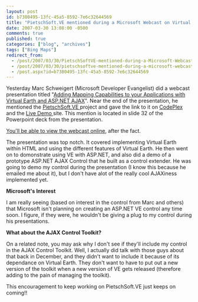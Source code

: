 ```yaml
---
layout: post
id: b7380495-13fc-45a5-8592-7e6c32644569
title: "PietschSoft.VE mentioned during a Microsoft Webcast on Virtual Earth yesterday"
date: 2007-03-30 13:08:00 -0500
comments: true
published: true
categories: ["blog", "archives"]
tags: ["Bing Maps"]
redirect_from: 
  - /post/2007/03/30/PietschSoftVE-mentioned-during-a-Microsoft-Webcast-on-Virtual-Earth-yesterday
  - /post/2007/03/30/pietschsoftve-mentioned-during-a-microsoft-webcast-on-virtual-earth-yesterday
  - /post.aspx?id=b7380495-13fc-45a5-8592-7e6c32644569
---
```

<!-- more -->
<p>
Yesterday Marc Schweigert (Microsoft Developer Evangelist) did a webcast presentation titled &quot;<a href="http://blogs.msdn.com/publicsector/archive/2007/03/30/webcast-follow-up-adding-mapping-capabilities-to-your-applications-with-virtual-earth-asp-net-ajax-march.aspx">Adding Mapping Capabilities to your Applications with Virtual Earth and ASP.NET AJAX</a>&quot;. Near the end of the presentation, he mentioned the <a href="http://codeplex.com/PietschSoftVE3">PietschSoft.VE </a>project and gave the link to it on <a href="http://codeplex.com/PietschSoftVE3">CodePlex</a> and the <a href="/product/ve">Live Demo </a>site. This mention is located in slide 32 of the Powerpoint deck from the presentation.
</p>
<p>
<a href="https://msevents.microsoft.com/CUI/WebCastEventDetails.aspx?culture=en-US&amp;EventID=1032331003&amp;CountryCode=US">You&#39;ll be able to view the webcast&nbsp;online</a>, after the fact.
</p>
<p>
The presentation was top notch. It covered implementing Virtual Earth within HTML and using the different features of Virtual Earth. He then went on to domonstrate using VE with ASP.NET, and also did a demo of a prototype ASP.NET AJAX Control that he built as a control extender. He was going to demo my control during the presentation (I know this because he emailed me about it), but I don&#39;t have alot of the really cool AJAXiness implemented yet.
</p>
<p>
<strong>Microsoft&#39;s Interest</strong>
</p>
<p>
I am really seeing (based on interest in the control from Marc and others) that Microsoft isn&#39;t planning on creating an ASP.NET VE control any time soon. I figure, if they were, he wouldn&#39;t be giving a plug to my control during his presentations.
</p>
<p>
<strong>What about the AJAX Control Toolkit?</strong>
</p>
<p>
On a related note, you may ask why I don&#39;t see if they&#39;ll include my control in the AJAX Control Toolkit. Well, I actually did talk with those guys about that back in December, and they didn&#39;t want to include it because of its dependance on Virtual Earth. They don&#39;t want to have to put out a new version of the toolkit when a new version of VE gets released (therefore adding to the pain of managing the toolkit).
</p>
<p>
This encouragement to keep working on PietschSoft.VE just keeps on coming!!
</p>
